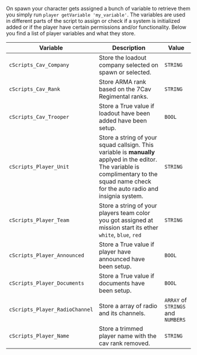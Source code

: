 On spawn your character gets assigned a bunch of variable to retrieve them you simply run `player getVariable 'my_variable'`. The variables are used in different parts of the script to assign or check if a system is initialized added or if the player have certain permissions and/or functionality. Below you find a list of player variables and what they store.

| Variable                       | Description                                                    | Value                              |
|--------------------------------|----------------------------------------------------------------|------------------------------------|
| `cScripts_Cav_Company`         | Store the loadout company selected on spawn or selected.       | `STRING`                           |
| `cScripts_Cav_Rank`            | Store ARMA rank based on the 7Cav Regimental ranks.            | `STRING`                           |
| `cScripts_Cav_Trooper`         | Store a True value if loadout have been added have been setup. | `BOOL`                             |
| `cScripts_Player_Unit`         | Store a string of your squad callsign. This variable is **manually** applyed in the editor. The variable is complimentary to the squad name check for the auto radio and insignia system.  | `STRING`                            |
| `cScripts_Player_Team`         | Store a string of your players team color you got assigned at mission start its ether `white`, `blue`, `red`  | `STRING`                            |
| `cScripts_Player_Announced`    | Store a True value if player have announced have been setup.   | `BOOL`                             |
| `cScripts_Player_Documents`    | Store a True value if documents have been setup.               | `BOOL`                             |
| `cScripts_Player_RadioChannel` | Store a array of radio and its channels.                       | `ARRAY` of `STRINGS` and `NUMBERS` |
| `cScripts_Player_Name`         | Store a trimmed player name with the cav rank removed.         | `STRING`                           |